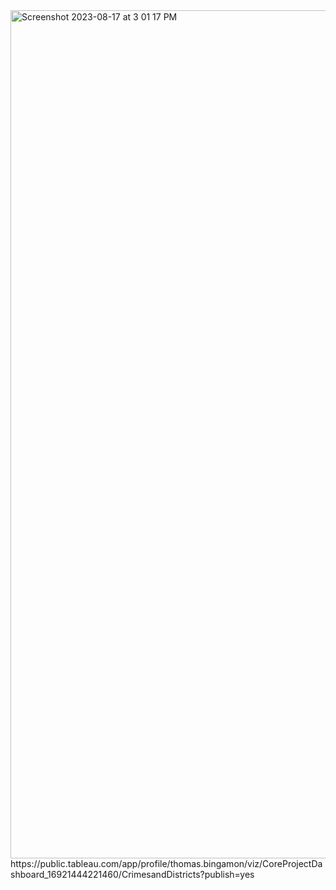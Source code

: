 
<img width="1357" alt="Screenshot 2023-08-17 at 3 01 17 PM" src="https://github.com/tjbingamon/Project-4---Chicago-Crime-Data/assets/127987424/e4e6fe73-801a-45b3-aba4-6e4159d7d040">
https://public.tableau.com/app/profile/thomas.bingamon/viz/CoreProjectDashboard_16921444221460/CrimesandDistricts?publish=yes
